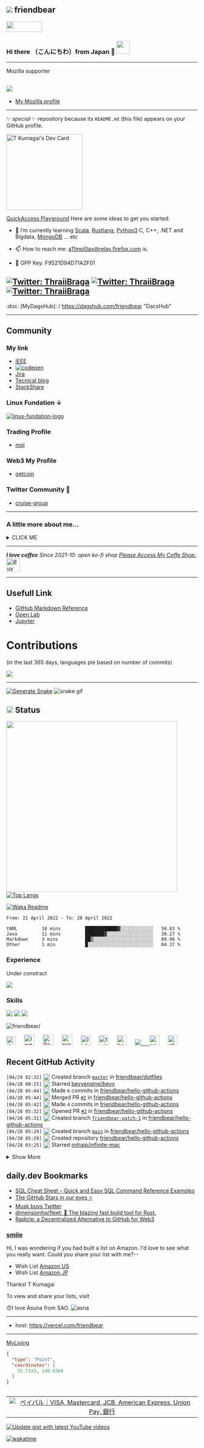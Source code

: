 ## <img src="https://img.icons8.com/color/48/000000/github--v3.png"/> friendbear 

<a href="https://github.com/sponsors/friendbear" title="Sponsor T Kumagai"><img src="asset/images/sponsor.svg?sanitize=true" width="94" height="28" aria-hidden="true"></a>


### Hi there （こんにちわ）from Japan :japan: <img src="https://raw.githubusercontent.com/friendbear/friendbear/main/wave.gif" width="35px">

---
<!--

![moz://a](asset/images/mozfest-logo.svg)

-->

Mozilla supporter 
## <img src="asset/images/Mozilla-supporter.svg"/>

<!--
![mozilla](asset/images/icons8-firefox-a-free-and-open-source-web-browser-developed-by-the-mozilla-foundation-50.png)
-->

- [My Mozilla profile](https://support.mozilla.org/en-US/user/friendbear)
  

---
 ✨ _special_ ✨ repository because its `README.md` (this file) appears on your GitHub profile.

<a href="https://app.daily.dev/friendbear"><img src="devcard.svg" width="200px" height="200px" alt="T Kumagai's Dev Card"/></a>

[QuickAccess Playground](https://wandbox.org/)
Here are some ideas to get you started:
<!--
- 🔭 I’m currently working on ...
-->
- 🌱 I’m currently learning [Scala](https://users.scala-lang.org/u/friendbear), [Rustlang](https://users.rust-lang.org/u/friendbear), [Python3](https://pypi.org/user/friendbear) C, C++, .NET and Bigdata, [MongoDB](https://www.mongodb.com/community/forums/u/friendbear) ... etc

- 📫 How to reach me: <a href="mailto:a11mpl0ax@relay.firefox.com">a11mpl0ax@relay.firefox.com</a> is.</p>

- 🔑 GPP Key: F9521D94D71A2F01

[![Twitter: ThraiiBraga](https://img.shields.io/twitter/follow/friendbear22?stype=social)](https://twitter.com/friendbear22)
[![Twitter: ThraiiBraga](https://img.shields.io/twitter/follow/bearsworld22?stype=social)](https://twitter.com/bearsworld22)
[![Twitter: ThraiiBraga](https://img.shields.io/twitter/follow/cruise_group_jp?stype=social)](https://twitter.com/cruise_group_jp)
---

:doc: [MyDagsHub]: / https://dagshub.com/friendbear "DacsHub"

---

<!--
<a href="https://app.daily.dev/friendbear"><img src="https://api.daily.dev/devcards/f55171042f5f40e5aeb3b88e315499f7.png?r=9vx" width="400" alt="T Kumagai's Dev Card"/></a>

-->


## Community

### My link
* [IEEE](https://spectrum.ieee.org/u/tomohiro_kumagai)
* [![codepen](/asset/images/odepen-logo.png)](https://codepen.io)
* [Jira](https://friendbear.atlassian.net)
* [Tecnical blog](https://friendbear.hashnode.dev/)
* [StackShare](https://stackshare.io/friendbear)

### Linux Fundation ↓
[![linux-fundation-logo](/asset/images/linux-fundation-logo.png)](https://openprofile.dev/profile/friendbear)


### Trading Profile
- [mql](https://www.mql5.com/ja/users/friendbear)

### Web3 My Profile

- [getcoin](https://gitcoin.co/friendbear)

### Twitter Community 🐥

- [cruise-group](https://twitter.com/i/communities/1498584754915999744)


<!--
- 👯 I’m looking to collaborate on ...
- 🤔 I’m looking for help with ...
- 💬 Ask me about ...

- 😄 Pronouns: ...
- ⚡ Fun fact: ...

-->


---

### A little more about me...

<details><summary>CLICK ME</summary>
<p>

#### We can hide anything, even code!

```scala
    #!/usr/bin/env amm
    import scala.io.Source

    trait Programmer{def programinng()}
    trait Engineer{def writting()}
    trait Manager{def communication()}
    trait FullstackEnginner { this: Programmer with Engineer with Manager =>
        def superman()
    }
    class AboutMe(name: String, weightScale: Range, likeLocations: List[String], likeLanguages: List[String])
    object AboutMe {
      def printAbout() {
        println("MyName is ${name}")
      }
      def apply(weightScale: Range, likeLocations: List[String], likeLanguages: List[String]): AboutMe =
        AboutMe(weightScale, likeLocations, likeLanguage)
    }

    type ProgramData = (Int, String, String)
    def loadProgramData(): List[ProgramData] = {
      Source.fromFile("program.csv").getLines.drop(1).map(s => {val split = s.split(',');(split(0).toInt, split(1), split(2))}).toList
    }

    @main
    def printMe() {
      val programData = loadProgramData
      val likeLogic = (like: String) => like match {
        case "hybrid" | "oop" | "functional" | "el" => true
        case _ => false
      }
      val likeLocations = List("Kyoto, Japan", "Shimane, 出雲大社", "Etc.")
      val langs = for (programs <- programData.filter(p => likeLogic(p._3)) yield programs._2
      AboutMe.apply(55 to 79, likeLocations, langs).name = "T Kumagai" printAbout
    }
```
</p>
</details>

---

<em><b>I love coffee</b> Since 2021-10: open ko-fi shop <a href="https://ko-fi.com/friendbear">Please Access My Coffe Shop.</a>
<a href='https://ko-fi.com/B0B15N77Q' target='_blank'><img height='36' style='border:0px;height:36px;' src='https://cdn.ko-fi.com/cdn/kofi2.png?v=3' border='0' alt='Buy Me a Coffee at ko-fi.com' /></a>
</em>

---

## Usefull Link

- [GitHub Markdown Reference](https://github.github.com/gfm/)
- [Open Lab](https://openlab.ncl.ac.uk/)
- [Jupyter](https://jupyter.org/)


# Contributions
(in the last 365 days, languages pie based on number of commits)

![](./profile-3d-contrib/profile-night-green.svg)

---

[![Generate Snake](https://github.com/friendbear/friendbear/actions/workflows/cronjob-make-snake-picture.yml/badge.svg)](https://github.com/friendbear/friendbear/actions/workflows/cronjob-make-snake-picture.yml)
![snake gif](https://github.com/friendbear/friendbear/blob/output/github-contribution-grid-snake.gif)
## <img src="https://image.flaticon.com/icons/svg/3306/3306281.svg" width=18/> Status
<img src="https://github-readme-stats.vercel.app/api?username=friendbear&count_private=true&theme=dracula" width="450"/>[![Top Langs](https://github-readme-stats.vercel.app/api/top-langs/?username=friendbear&layout=compact&hide=javascript,html,jupyter&theme=dracula)](https://github.com/anuraghazra/github-readme-stats)


[![Waka Readme](https://github.com/friendbear/friendbear/actions/workflows/cronjob-wakatime-generater.yml/badge.svg)](https://github.com/friendbear/friendbear/actions/workflows/cronjob-wakatime-generater.yml)


<!--START_SECTION:waka-->

```text
From: 21 April 2022 - To: 28 April 2022

YAML         18 mins         ████████████▓░░░░░░░░░░░░   50.83 %
Java         11 mins         ███████▓░░░░░░░░░░░░░░░░░   30.27 %
Markdown     3 mins          ██▒░░░░░░░░░░░░░░░░░░░░░░   09.96 %
Other        1 min           █░░░░░░░░░░░░░░░░░░░░░░░░   04.37 %
```

<!--END_SECTION:waka-->

<!--
![GitHub stats](https://github-readme-stats.vercel.app/api?username=friendbear&show_icons=true)  


![GitHub Activity Graph](https://activity-graph.herokuapp.com/graph?username=friendbear)  

![GitHub streak stats](https://github-readme-streak-stats.herokuapp.com/?user=friendbear)  

[![instagram badge](https://img.shields.io/badge/instagram-inductor.kela-C42D81?style=flat-square&logo=instagram)](https://www.instagram.com/inductor.kela) [![blog badge](https://img.shields.io/badge/blog-blog.inductor.me-1f425f?style=flat-square)](https://blog.inductor.me) 
[![blog badge](https://img.shields.io/badge/speakerdeck-inductor-1f425f?style=flat-square)](https://speakerdeck.com/inductor)

-->

### Experience

Under constract

<img src="https://github-readme-linkedin-iwxercbpe-friendbear22.vercel.app/experience?username=friendbear" />

### Skills

![](https://img.shields.io/badge/-Docker-EEE.svg?logo=docker&style=flat) ![](https://img.shields.io/badge/-Amazon%20AWS-232F3E.svg?logo=amazon-aws&style=flat) ![](https://img.shields.io/badge/-Linux-6C6694.svg?logo=linux&style=flat) 

<p align="left"> <img src=https://komarev.com/ghpvc/?username=friendbear alt=friendbear/> </p>

<p algin="center">
<a href="https://dev.to/friendbear"> 
<img src="https://d2fltix0v2e0sb.cloudfront.net/dev-badge.svg" alt="dev to profile" width="24px"/></a>
&emsp;
<a href= "https://instagram.com/friendbear22">
<img src="https://img.icons8.com/ios-glyphs/256/000000/instagram-new.svg" alt="instagram profile" width="28px"/></a>
&emsp;
<a href="https://www.paypal.com/paypalme/friendbear">
<img src="https://img.icons8.com/ios-glyphs/256/000000/paypal.png" alt="Pay pal me profile" width="28px"/></a> 
&emsp;
<a href="https://friendbear.github.io">
<img src="https://img.icons8.com/material/256/000000/globe--v1.png" alt="personal website" width="28px"/></a>
&emsp;
<a href="https://linkedin.com/in/friendbear">
<img src="https://img.icons8.com/ios-filled/256/000000/linkedin.svg" alt="linked in profile" width="26px"/></a>
&emsp;
<a href="https://twitter.com/friendbear22">
<img src="https://img.icons8.com/ios-filled/256/000000/twitter.svg" alt="twitter profile" width="26px"/></a>
&emsp;
<a href="https://twitter.com/bearsworld22">
<img src="https://img.icons8.com/ios-filled/256/000000/twitter.svg" alt="bearsworld" width="26px"/></a>
&emsp;
<a href="https://stackoverflow.com/users/10924993/t-kumagai">
<img src="https://img.icons8.com/ios/32/000000/stackoverflow.png"/>
&emsp;
<a href="https://community.codenewbie.org/friendbear">
<img src="https://raw.githubusercontent.com/friendbear/friendbear/main/asset/images/icon8-accuracy-50.png" alt="community" width="26px"/></a>
&emsp;
<a href="https://friendbear.atlassian.net">
<img src="https://raw.githubusercontent.com/friendbear/friendbear/main/asset/images/icon8-atlassian-50.png" alt="atlassian" width="26px"/></a>
&emsp;


[email]: mailto:s8zmnonun@relay.firefox.com
[twitter]: https://twitter.com/friendbear22
[devdojo]: https://devdojo.com/friendbear
[dev.to]: https://dev.to/friendbear
[linkedin]: https://www.linkedin.com/in/friendbear
[stakoverflow]: https://stackoverflow.com/users/10924993/t-kumagai


## Recent GitHub Activity

<!--START_SECTION:activity-->
`[04/29 02:32]` <img alt="📂" src="https://github.com/cheesits456/github-activity-readme/raw/master/icons/create-branch.png" align="top" height="18"> Created branch [`master`](https://github.com/friendbear/dotfiles/tree/master) in [friendbear/dotfiles](https://github.com/friendbear/dotfiles)  
`[04/28 08:15]` <img alt="⭐" src="https://github.com/cheesits456/github-activity-readme/raw/master/icons/star.png" align="top" height="18"> Starred [bevyengine/bevy](https://github.com/bevyengine/bevy)  
`[04/28 05:44]` <img alt="📝" src="https://github.com/cheesits456/github-activity-readme/raw/master/icons/commit.png" align="top" height="18"> Made `6` commits in [friendbear/hello-github-actions](https://github.com/friendbear/hello-github-actions)  
`[04/28 05:44]` <img alt="🎉" src="https://github.com/cheesits456/github-activity-readme/raw/master/icons/merge.png" align="top" height="18"> Merged PR [`#2`](https://github.com//friendbear/hello-github-actions/pull/2 'Create Dockerfile') in [friendbear/hello-github-actions](https://github.com/friendbear/hello-github-actions)  
`[04/28 05:42]` <img alt="📝" src="https://github.com/cheesits456/github-activity-readme/raw/master/icons/commit.png" align="top" height="18"> Made `4` commits in [friendbear/hello-github-actions](https://github.com/friendbear/hello-github-actions)  
`[04/28 05:32]` <img alt="✅" src="https://github.com/cheesits456/github-activity-readme/raw/master/icons/pr-open.png" align="top" height="18"> Opened PR [`#2`](https://github.com//friendbear/hello-github-actions/pull/2 'Create Dockerfile') in [friendbear/hello-github-actions](https://github.com/friendbear/hello-github-actions)  
`[04/28 05:31]` <img alt="📂" src="https://github.com/cheesits456/github-activity-readme/raw/master/icons/create-branch.png" align="top" height="18"> Created branch [`friendbear-patch-1`](https://github.com/friendbear/hello-github-actions/tree/friendbear-patch-1) in [friendbear/hello-github-actions](https://github.com/friendbear/hello-github-actions)  
`[04/28 05:29]` <img alt="📂" src="https://github.com/cheesits456/github-activity-readme/raw/master/icons/create-branch.png" align="top" height="18"> Created branch [`main`](https://github.com/friendbear/hello-github-actions/tree/main) in [friendbear/hello-github-actions](https://github.com/friendbear/hello-github-actions)  
`[04/28 05:29]` <img alt="➕" src="https://github.com/cheesits456/github-activity-readme/raw/master/icons/create-repo.png" align="top" height="18"> Created repository [friendbear/hello-github-actions](https://github.com/friendbear/hello-github-actions)  
`[04/28 03:25]` <img alt="⭐" src="https://github.com/cheesits456/github-activity-readme/raw/master/icons/star.png" align="top" height="18"> Starred [mihaip/infinite-mac](https://github.com/mihaip/infinite-mac)  

<details><summary>Show More</summary>

`[04/28 02:57]` <img alt="❗️" src="https://github.com/cheesits456/github-activity-readme/raw/master/icons/issue.png" align="top" height="18"> Opened issue `#233` in <span title="Private Repo">`🔒friendbear/pocket`</span>  
`[04/27 15:52]` <img alt="⭐" src="https://github.com/cheesits456/github-activity-readme/raw/master/icons/star.png" align="top" height="18"> Starred [mongodb/mongodb-atlas-cli](https://github.com/mongodb/mongodb-atlas-cli)  
`[04/27 02:13]` <img alt="⭐" src="https://github.com/cheesits456/github-activity-readme/raw/master/icons/star.png" align="top" height="18"> Starred [AykutSarac/jsonvisio.com](https://github.com/AykutSarac/jsonvisio.com)  
`[04/26 23:31]` <img alt="⭐" src="https://github.com/cheesits456/github-activity-readme/raw/master/icons/star.png" align="top" height="18"> Starred [jsonhero-io/jsonhero-web](https://github.com/jsonhero-io/jsonhero-web)  
`[04/26 12:23]` <img alt="⭐" src="https://github.com/cheesits456/github-activity-readme/raw/master/icons/star.png" align="top" height="18"> Starred [uncl3armen/Autonomous_Land_Vehicle](https://github.com/uncl3armen/Autonomous_Land_Vehicle)  
`[04/26 10:53]` <img alt="🍴" src="https://github.com/cheesits456/github-activity-readme/raw/master/icons/fork.png" align="top" height="18"> Forked [schacko-samples/kafka-summit-london-2022](https://github.com/schacko-samples/kafka-summit-london-2022) to [friendbear/kafka-springboot-java-local](https://github.com/friendbear/kafka-springboot-java-local)  
`[04/26 10:48]` <img alt="⭐" src="https://github.com/cheesits456/github-activity-readme/raw/master/icons/star.png" align="top" height="18"> Starred [schacko-samples/kafka-summit-london-2022](https://github.com/schacko-samples/kafka-summit-london-2022)  
`[04/26 09:18]` <img alt="⭐" src="https://github.com/cheesits456/github-activity-readme/raw/master/icons/star.png" align="top" height="18"> Starred [treeverse/lakeFS](https://github.com/treeverse/lakeFS)  
`[04/26 06:06]` <img alt="❗️" src="https://github.com/cheesits456/github-activity-readme/raw/master/icons/issue.png" align="top" height="18"> Opened issue `#232` in <span title="Private Repo">`🔒friendbear/pocket`</span>  
`[04/26 04:23]` <img alt="❗️" src="https://github.com/cheesits456/github-activity-readme/raw/master/icons/issue.png" align="top" height="18"> Opened issue [`#8`](https://github.com//friendbear/friendbear/issues/8 'Update CRITATION(.crf)') in [friendbear/friendbear](https://github.com/friendbear/friendbear)  
`[04/26 03:31]` <img alt="⭐" src="https://github.com/cheesits456/github-activity-readme/raw/master/icons/star.png" align="top" height="18"> Starred [MunGell/awesome-for-beginners](https://github.com/MunGell/awesome-for-beginners)  
`[04/26 02:43]` <img alt="❗️" src="https://github.com/cheesits456/github-activity-readme/raw/master/icons/issue.png" align="top" height="18"> Opened issue [`#4`](https://github.com//friendbear/100days-of-code-confluent-cloud-kafka/issues/4 'ksqlDB tutorial') in [friendbear/100days-of-code-confluent-cloud-kafka](https://github.com/friendbear/100days-of-code-confluent-cloud-kafka)  
`[04/26 02:24]` <img alt="⭐" src="https://github.com/cheesits456/github-activity-readme/raw/master/icons/star.png" align="top" height="18"> Starred [dimensionhq/fleet](https://github.com/dimensionhq/fleet)  
`[04/25 18:02]` <img alt="📝" src="https://github.com/cheesits456/github-activity-readme/raw/master/icons/commit.png" align="top" height="18"> Made `1` commit in [friendbear/friendbear](https://github.com/friendbear/friendbear)  
`[04/25 15:28]` <img alt="📂" src="https://github.com/cheesits456/github-activity-readme/raw/master/icons/create-branch.png" align="top" height="18"> Created branch [`day2`](https://github.com/friendbear/100days-of-code-confluent-cloud-kafka/tree/day2) in [friendbear/100days-of-code-confluent-cloud-kafka](https://github.com/friendbear/100days-of-code-confluent-cloud-kafka)  
`[04/25 03:56]` <img alt="❗️" src="https://github.com/cheesits456/github-activity-readme/raw/master/icons/issue.png" align="top" height="18"> Opened issue `#231` in <span title="Private Repo">`🔒friendbear/pocket`</span>  
`[04/25 00:53]` <img alt="⭐" src="https://github.com/cheesits456/github-activity-readme/raw/master/icons/star.png" align="top" height="18"> Starred [nhost/nhost](https://github.com/nhost/nhost)  
`[04/24 09:56]` <img alt="❗️" src="https://github.com/cheesits456/github-activity-readme/raw/master/icons/issue.png" align="top" height="18"> Opened issue `#230` in <span title="Private Repo">`🔒friendbear/pocket`</span>  
`[04/24 08:00]` <img alt="⭐" src="https://github.com/cheesits456/github-activity-readme/raw/master/icons/star.png" align="top" height="18"> Starred [paypal-examples/docs-examples](https://github.com/paypal-examples/docs-examples)  
`[04/24 01:54]` <img alt="⭐" src="https://github.com/cheesits456/github-activity-readme/raw/master/icons/star.png" align="top" height="18"> Starred [damiafuentes/DJITelloPy](https://github.com/damiafuentes/DJITelloPy)  
`[04/24 00:59]` <img alt="⭐" src="https://github.com/cheesits456/github-activity-readme/raw/master/icons/star.png" align="top" height="18"> Starred [ValveSoftware/Proton](https://github.com/ValveSoftware/Proton)  
`[04/24 00:56]` <img alt="❗️" src="https://github.com/cheesits456/github-activity-readme/raw/master/icons/issue.png" align="top" height="18"> Opened issue `#229` in <span title="Private Repo">`🔒friendbear/pocket`</span>  
`[04/23 07:23]` <img alt="⭐" src="https://github.com/cheesits456/github-activity-readme/raw/master/icons/star.png" align="top" height="18"> Starred [maziac/DeZog](https://github.com/maziac/DeZog)  
`[04/23 03:43]` <img alt="⭐" src="https://github.com/cheesits456/github-activity-readme/raw/master/icons/star.png" align="top" height="18"> Starred [nerfies/nerfies.github.io](https://github.com/nerfies/nerfies.github.io)  
`[04/22 12:37]` <img alt="📝" src="https://github.com/cheesits456/github-activity-readme/raw/master/icons/commit.png" align="top" height="18"> Made `1` commit in [cruise-group/.github](https://github.com/cruise-group/.github)  
`[04/22 12:11]` <img alt="📂" src="https://github.com/cheesits456/github-activity-readme/raw/master/icons/create-branch.png" align="top" height="18"> Created branch [`main`](https://github.com/cruise-group/codespaces-dev-01/tree/main) in [cruise-group/codespaces-dev-01](https://github.com/cruise-group/codespaces-dev-01)  
`[04/22 12:11]` <img alt="➕" src="https://github.com/cheesits456/github-activity-readme/raw/master/icons/create-repo.png" align="top" height="18"> Created repository [cruise-group/codespaces-dev-01](https://github.com/cruise-group/codespaces-dev-01)  
`[04/22 12:08]` <img alt="📂" src="https://github.com/cheesits456/github-activity-readme/raw/master/icons/create-branch.png" align="top" height="18"> Created branch `main` in <span title="Private Repo">`🔒cruise-group/sturdy-goggles`</span>  
`[04/22 12:08]` <img alt="➕" src="https://github.com/cheesits456/github-activity-readme/raw/master/icons/create-repo.png" align="top" height="18"> Created repository <span title="Private Repo">`🔒cruise-group/sturdy-goggles`</span>  
`[04/22 11:57]` <img alt="❗️" src="https://github.com/cheesits456/github-activity-readme/raw/master/icons/issue.png" align="top" height="18"> Opened issue [`#1`](https://github.com//cruise-group/codespaces-01/issues/1 'About dev containers') in [cruise-group/codespaces-01](https://github.com/cruise-group/codespaces-01)  
`[04/22 11:31]` <img alt="📂" src="https://github.com/cheesits456/github-activity-readme/raw/master/icons/create-branch.png" align="top" height="18"> Created branch [`main`](https://github.com/cruise-group/codespaces-01/tree/main) in [cruise-group/codespaces-01](https://github.com/cruise-group/codespaces-01)  
`[04/22 11:31]` <img alt="➕" src="https://github.com/cheesits456/github-activity-readme/raw/master/icons/create-repo.png" align="top" height="18"> Created repository [cruise-group/codespaces-01](https://github.com/cruise-group/codespaces-01)  
`[04/21 13:02]` <img alt="❗️" src="https://github.com/cheesits456/github-activity-readme/raw/master/icons/issue.png" align="top" height="18"> Opened issue [`#1`](https://github.com//friendbear/katacoda-scenarios/issues/1 '[Error]katacoda scenarios:create') in [friendbear/katacoda-scenarios](https://github.com/friendbear/katacoda-scenarios)  
`[04/21 12:49]` <img alt="📂" src="https://github.com/cheesits456/github-activity-readme/raw/master/icons/create-branch.png" align="top" height="18"> Created branch [`main`](https://github.com/friendbear/katacoda-scenarios/tree/main) in [friendbear/katacoda-scenarios](https://github.com/friendbear/katacoda-scenarios)  
`[04/21 12:48]` <img alt="➕" src="https://github.com/cheesits456/github-activity-readme/raw/master/icons/create-repo.png" align="top" height="18"> Created repository [friendbear/katacoda-scenarios](https://github.com/friendbear/katacoda-scenarios)  
`[04/21 12:22]` <img alt="📝" src="https://github.com/cheesits456/github-activity-readme/raw/master/icons/commit.png" align="top" height="18"> Made `1` commit in [friendbear/solace-cloud-admin-traning](https://github.com/friendbear/solace-cloud-admin-traning)  
`[04/21 12:19]` <img alt="📂" src="https://github.com/cheesits456/github-activity-readme/raw/master/icons/create-branch.png" align="top" height="18"> Created branch [`main`](https://github.com/friendbear/solace-cloud-admin-traning/tree/main) in [friendbear/solace-cloud-admin-traning](https://github.com/friendbear/solace-cloud-admin-traning)  
`[04/21 12:19]` <img alt="➕" src="https://github.com/cheesits456/github-activity-readme/raw/master/icons/create-repo.png" align="top" height="18"> Created repository [friendbear/solace-cloud-admin-traning](https://github.com/friendbear/solace-cloud-admin-traning)  
`[04/21 12:13]` <img alt="⭐" src="https://github.com/cheesits456/github-activity-readme/raw/master/icons/star.png" align="top" height="18"> Starred [asyncapi/spec](https://github.com/asyncapi/spec)  
`[04/21 10:29]` <img alt="⭐" src="https://github.com/cheesits456/github-activity-readme/raw/master/icons/star.png" align="top" height="18"> Starred [rwv/lookscanned.io](https://github.com/rwv/lookscanned.io)  
`[04/21 09:45]` <img alt="⭐" src="https://github.com/cheesits456/github-activity-readme/raw/master/icons/star.png" align="top" height="18"> Starred [creativetimofficial/github-profile-template](https://github.com/creativetimofficial/github-profile-template)  
`[04/21 09:38]` <img alt="⭐" src="https://github.com/cheesits456/github-activity-readme/raw/master/icons/star.png" align="top" height="18"> Starred [creativetimofficial/vision-ui-dashboard-chakra](https://github.com/creativetimofficial/vision-ui-dashboard-chakra)  
`[04/21 03:56]` <img alt="❗️" src="https://github.com/cheesits456/github-activity-readme/raw/master/icons/issue.png" align="top" height="18"> Opened issue `#228` in <span title="Private Repo">`🔒friendbear/pocket`</span>  
`[04/21 00:23]` <img alt="⭐" src="https://github.com/cheesits456/github-activity-readme/raw/master/icons/star.png" align="top" height="18"> Starred [ghostery/ghostery-extension](https://github.com/ghostery/ghostery-extension)  
`[04/20 20:56]` <img alt="❗️" src="https://github.com/cheesits456/github-activity-readme/raw/master/icons/issue.png" align="top" height="18"> Opened issue `#227` in <span title="Private Repo">`🔒friendbear/pocket`</span>  
`[04/20 20:56]` <img alt="❗️" src="https://github.com/cheesits456/github-activity-readme/raw/master/icons/issue.png" align="top" height="18"> Opened issue `#226` in <span title="Private Repo">`🔒friendbear/pocket`</span>  
`[04/20 20:46]` <img alt="⭐" src="https://github.com/cheesits456/github-activity-readme/raw/master/icons/star.png" align="top" height="18"> Starred [twitter-research/twiser](https://github.com/twitter-research/twiser)  
`[04/20 12:21]` <img alt="⭐" src="https://github.com/cheesits456/github-activity-readme/raw/master/icons/star.png" align="top" height="18"> Starred [discordjs/discord.js](https://github.com/discordjs/discord.js)  
`[04/20 12:12]` <img alt="📝" src="https://github.com/cheesits456/github-activity-readme/raw/master/icons/commit.png" align="top" height="18"> Made `6` commits in [friendbear/friendbear](https://github.com/friendbear/friendbear)  
`[04/20 09:56]` <img alt="❗️" src="https://github.com/cheesits456/github-activity-readme/raw/master/icons/issue.png" align="top" height="18"> Opened issue `#225` in <span title="Private Repo">`🔒friendbear/pocket`</span>  
`[04/19 20:12]` <img alt="⭐" src="https://github.com/cheesits456/github-activity-readme/raw/master/icons/star.png" align="top" height="18"> Starred [sqshq/sampler](https://github.com/sqshq/sampler)  
`[04/19 03:58]` <img alt="📝" src="https://github.com/cheesits456/github-activity-readme/raw/master/icons/commit.png" align="top" height="18"> Made `1` commit in [friendbear/friendbear](https://github.com/friendbear/friendbear)  
`[04/19 03:52]` <img alt="⭐" src="https://github.com/cheesits456/github-activity-readme/raw/master/icons/star.png" align="top" height="18"> Starred [ajavageek/beautifygithub](https://github.com/ajavageek/beautifygithub)  
`[04/19 01:59]` <img alt="📝" src="https://github.com/cheesits456/github-activity-readme/raw/master/icons/commit.png" align="top" height="18"> Made `1` commit in [friendbear/friendbear](https://github.com/friendbear/friendbear)  
`[04/19 01:29]` <img alt="⭐" src="https://github.com/cheesits456/github-activity-readme/raw/master/icons/star.png" align="top" height="18"> Starred [daltonmenezes/discord-guardian-action](https://github.com/daltonmenezes/discord-guardian-action)  
`[04/19 01:21]` <img alt="⭐" src="https://github.com/cheesits456/github-activity-readme/raw/master/icons/star.png" align="top" height="18"> Starred [daltonmenezes/aura-theme](https://github.com/daltonmenezes/aura-theme)  
`[04/18 07:34]` <img alt="📝" src="https://github.com/cheesits456/github-activity-readme/raw/master/icons/commit.png" align="top" height="18"> Made `2` commits in [friendbear/friendbear](https://github.com/friendbear/friendbear)  
`[04/18 05:32]` <img alt="⭐" src="https://github.com/cheesits456/github-activity-readme/raw/master/icons/star.png" align="top" height="18"> Starred [Homebrew/homebrew-cask](https://github.com/Homebrew/homebrew-cask)  
`[04/18 02:57]` <img alt="❗️" src="https://github.com/cheesits456/github-activity-readme/raw/master/icons/issue.png" align="top" height="18"> Opened issue `#224` in <span title="Private Repo">`🔒friendbear/pocket`</span>  
`[04/18 02:51]` <img alt="⭐" src="https://github.com/cheesits456/github-activity-readme/raw/master/icons/star.png" align="top" height="18"> Starred [Ostorlab/ostorlab](https://github.com/Ostorlab/ostorlab)  
`[04/18 02:17]` <img alt="⭐" src="https://github.com/cheesits456/github-activity-readme/raw/master/icons/star.png" align="top" height="18"> Starred [rome/tools](https://github.com/rome/tools)  
`[04/17 11:29]` <img alt="📝" src="https://github.com/cheesits456/github-activity-readme/raw/master/icons/commit.png" align="top" height="18"> Made `1` commit in [friendbear/friendbear](https://github.com/friendbear/friendbear)  
`[04/17 11:17]` <img alt="⭐" src="https://github.com/cheesits456/github-activity-readme/raw/master/icons/star.png" align="top" height="18"> Starred [mattmagrin/game_recommendation_engine](https://github.com/mattmagrin/game_recommendation_engine)  
`[04/17 10:54]` <img alt="📝" src="https://github.com/cheesits456/github-activity-readme/raw/master/icons/commit.png" align="top" height="18"> Made `1` commit in [friendbear/friendbear](https://github.com/friendbear/friendbear)  
`[04/17 10:40]` <img alt="🍴" src="https://github.com/cheesits456/github-activity-readme/raw/master/icons/fork.png" align="top" height="18"> Forked [natemoo-re/natemoo-re](https://github.com/natemoo-re/natemoo-re) to [friendbear/natemoo-re](https://github.com/friendbear/natemoo-re)  
`[04/17 07:17]` <img alt="📝" src="https://github.com/cheesits456/github-activity-readme/raw/master/icons/commit.png" align="top" height="18"> Made `1` commit in [friendbear/friendbear](https://github.com/friendbear/friendbear)  
`[04/17 07:04]` <img alt="🍴" src="https://github.com/cheesits456/github-activity-readme/raw/master/icons/fork.png" align="top" height="18"> Forked [parrondo/mql5-json-api](https://github.com/parrondo/mql5-json-api) to [friendbear/mql5-json-api](https://github.com/friendbear/mql5-json-api)  
`[04/17 07:00]` <img alt="⭐" src="https://github.com/cheesits456/github-activity-readme/raw/master/icons/star.png" align="top" height="18"> Starred [Popsiclestick/gist-sync-action](https://github.com/Popsiclestick/gist-sync-action)  
`[04/17 06:58]` <img alt="⭐" src="https://github.com/cheesits456/github-activity-readme/raw/master/icons/star.png" align="top" height="18"> Starred [randalhsu/OPAL](https://github.com/randalhsu/OPAL)  
`[04/17 06:50]` <img alt="⭐" src="https://github.com/cheesits456/github-activity-readme/raw/master/icons/star.png" align="top" height="18"> Starred [EA31337/EA31337](https://github.com/EA31337/EA31337)  
`[04/17 06:17]` <img alt="❗️" src="https://github.com/cheesits456/github-activity-readme/raw/master/icons/issue.png" align="top" height="18"> Opened issue [`#1`](https://github.com//mattmagrin/game_recommendation_engine/issues/1 '[Enhanced] can we add manufacturer, country, and wiki links to the column?') in [mattmagrin/game_recommendation_engine](https://github.com/mattmagrin/game_recommendation_engine)  
`[04/17 03:53]` <img alt="⭐" src="https://github.com/cheesits456/github-activity-readme/raw/master/icons/star.png" align="top" height="18"> Starred [apache/avro](https://github.com/apache/avro)  
`[04/17 03:50]` <img alt="⭐" src="https://github.com/cheesits456/github-activity-readme/raw/master/icons/star.png" align="top" height="18"> Starred [apache/iceberg](https://github.com/apache/iceberg)  
`[04/17 03:20]` <img alt="⭐" src="https://github.com/cheesits456/github-activity-readme/raw/master/icons/star.png" align="top" height="18"> Starred [google/mediapipe](https://github.com/google/mediapipe)  
`[04/17 03:06]` <img alt="⭐" src="https://github.com/cheesits456/github-activity-readme/raw/master/icons/star.png" align="top" height="18"> Starred [everythingishacked/CheekyKeys](https://github.com/everythingishacked/CheekyKeys)  
`[04/17 01:08]` <img alt="⭐" src="https://github.com/cheesits456/github-activity-readme/raw/master/icons/star.png" align="top" height="18"> Starred [ruilisi/fortune-sheet](https://github.com/ruilisi/fortune-sheet)  
`[04/15 13:28]` <img alt="⭐" src="https://github.com/cheesits456/github-activity-readme/raw/master/icons/star.png" align="top" height="18"> Starred [hoppscotch/hoppscotch](https://github.com/hoppscotch/hoppscotch)  
`[04/15 07:15]` <img alt="⭐" src="https://github.com/cheesits456/github-activity-readme/raw/master/icons/star.png" align="top" height="18"> Starred [scala-network/scala-v8.1](https://github.com/scala-network/scala-v8.1)  
`[04/14 14:59]` <img alt="⭐" src="https://github.com/cheesits456/github-activity-readme/raw/master/icons/star.png" align="top" height="18"> Starred [apache/pulsar](https://github.com/apache/pulsar)  
`[04/14 14:56]` <img alt="❗️" src="https://github.com/cheesits456/github-activity-readme/raw/master/icons/issue.png" align="top" height="18"> Opened issue `#223` in <span title="Private Repo">`🔒friendbear/pocket`</span>  
`[04/14 14:41]` <img alt="⭐" src="https://github.com/cheesits456/github-activity-readme/raw/master/icons/star.png" align="top" height="18"> Starred [vectordotdev/vector](https://github.com/vectordotdev/vector)  
`[04/14 08:01]` <img alt="⭐" src="https://github.com/cheesits456/github-activity-readme/raw/master/icons/star.png" align="top" height="18"> Starred [apache/beam](https://github.com/apache/beam)  
`[04/14 03:12]` <img alt="⭐" src="https://github.com/cheesits456/github-activity-readme/raw/master/icons/star.png" align="top" height="18"> Starred [facebook/lexical](https://github.com/facebook/lexical)  
`[04/14 02:56]` <img alt="❗️" src="https://github.com/cheesits456/github-activity-readme/raw/master/icons/issue.png" align="top" height="18"> Opened issue `#222` in <span title="Private Repo">`🔒friendbear/pocket`</span>  
`[04/13 15:15]` <img alt="⭐" src="https://github.com/cheesits456/github-activity-readme/raw/master/icons/star.png" align="top" height="18"> Starred [medusajs/medusa](https://github.com/medusajs/medusa)  
`[04/13 13:56]` <img alt="❗️" src="https://github.com/cheesits456/github-activity-readme/raw/master/icons/issue.png" align="top" height="18"> Opened issue `#221` in <span title="Private Repo">`🔒friendbear/pocket`</span>  
`[04/13 12:35]` <img alt="⭐" src="https://github.com/cheesits456/github-activity-readme/raw/master/icons/star.png" align="top" height="18"> Starred [godotengine/godot](https://github.com/godotengine/godot)  
`[04/13 12:33]` <img alt="⭐" src="https://github.com/cheesits456/github-activity-readme/raw/master/icons/star.png" align="top" height="18"> Starred [godotengine/godot-docs](https://github.com/godotengine/godot-docs)  
`[04/13 12:18]` <img alt="⭐" src="https://github.com/cheesits456/github-activity-readme/raw/master/icons/star.png" align="top" height="18"> Starred [a-little-org-called-mario/a-little-game-called-mario](https://github.com/a-little-org-called-mario/a-little-game-called-mario)  
`[04/12 03:12]` <img alt="⭐" src="https://github.com/cheesits456/github-activity-readme/raw/master/icons/star.png" align="top" height="18"> Starred [clear-code-projects/youtube-download](https://github.com/clear-code-projects/youtube-download)  
`[04/12 02:54]` <img alt="⭐" src="https://github.com/cheesits456/github-activity-readme/raw/master/icons/star.png" align="top" height="18"> Starred [redpanda-data/redpanda](https://github.com/redpanda-data/redpanda)  
`[04/11 17:19]` <img alt="⭐" src="https://github.com/cheesits456/github-activity-readme/raw/master/icons/star.png" align="top" height="18"> Starred [zellij-org/zellij](https://github.com/zellij-org/zellij)  
`[04/11 13:58]` <img alt="❗️" src="https://github.com/cheesits456/github-activity-readme/raw/master/icons/issue.png" align="top" height="18"> Opened issue `#220` in <span title="Private Repo">`🔒friendbear/pocket`</span>  
`[04/11 13:54]` <img alt="⭐" src="https://github.com/cheesits456/github-activity-readme/raw/master/icons/star.png" align="top" height="18"> Starred [adamchalmers/dingo](https://github.com/adamchalmers/dingo)  
`[04/11 12:59]` <img alt="⭐" src="https://github.com/cheesits456/github-activity-readme/raw/master/icons/star.png" align="top" height="18"> Starred [bitvecto-rs/bitvec](https://github.com/bitvecto-rs/bitvec)  
`[04/11 08:47]` <img alt="⭐" src="https://github.com/cheesits456/github-activity-readme/raw/master/icons/star.png" align="top" height="18"> Starred [clap-rs/clap](https://github.com/clap-rs/clap)  
`[04/11 08:46]` <img alt="❗️" src="https://github.com/cheesits456/github-activity-readme/raw/master/icons/issue.png" align="top" height="18"> Opened issue [`#3`](https://github.com//friendbear/100days-of-code-confluent-cloud-kafka/issues/3 'Rust crate clap 2.x -> 3.x') in [friendbear/100days-of-code-confluent-cloud-kafka](https://github.com/friendbear/100days-of-code-confluent-cloud-kafka)  
`[04/11 08:34]` <img alt="📝" src="https://github.com/cheesits456/github-activity-readme/raw/master/icons/commit.png" align="top" height="18"> Made `1` commit in [friendbear/100days-of-code-confluent-cloud-kafka](https://github.com/friendbear/100days-of-code-confluent-cloud-kafka)  
`[04/10 08:56]` <img alt="❗️" src="https://github.com/cheesits456/github-activity-readme/raw/master/icons/issue.png" align="top" height="18"> Opened issue `#219` in <span title="Private Repo">`🔒friendbear/pocket`</span>  
`[04/10 06:47]` <img alt="⭐" src="https://github.com/cheesits456/github-activity-readme/raw/master/icons/star.png" align="top" height="18"> Starred [mozilla/DeepSpeech](https://github.com/mozilla/DeepSpeech)  
`[04/10 04:18]` <img alt="⭐" src="https://github.com/cheesits456/github-activity-readme/raw/master/icons/star.png" align="top" height="18"> Starred [volcano-sh/volcano](https://github.com/volcano-sh/volcano)  
`[04/09 16:49]` <img alt="🍴" src="https://github.com/cheesits456/github-activity-readme/raw/master/icons/fork.png" align="top" height="18"> Forked [thirdweb-dev/examples](https://github.com/thirdweb-dev/examples) to [friendbear/examples](https://github.com/friendbear/examples)  
`[04/09 16:49]` <img alt="⭐" src="https://github.com/cheesits456/github-activity-readme/raw/master/icons/star.png" align="top" height="18"> Starred [thirdweb-dev/examples](https://github.com/thirdweb-dev/examples)  
`[04/09 13:47]` <img alt="❗️" src="https://github.com/cheesits456/github-activity-readme/raw/master/icons/issue.png" align="top" height="18"> Opened issue [`#2`](https://github.com//friendbear/100days-of-code-confluent-cloud-kafka/issues/2 'dependencies errors') in [friendbear/100days-of-code-confluent-cloud-kafka](https://github.com/friendbear/100days-of-code-confluent-cloud-kafka)  
`[04/09 13:45]` <img alt="❗️" src="https://github.com/cheesits456/github-activity-readme/raw/master/icons/issue.png" align="top" height="18"> Opened issue [`#1`](https://github.com//friendbear/100days-of-code-confluent-cloud-kafka/issues/1 'rdkafka0.28.0') in [friendbear/100days-of-code-confluent-cloud-kafka](https://github.com/friendbear/100days-of-code-confluent-cloud-kafka)  
`[04/09 13:41]` <img alt="📂" src="https://github.com/cheesits456/github-activity-readme/raw/master/icons/create-branch.png" align="top" height="18"> Created branch [`develop`](https://github.com/friendbear/100days-of-code-confluent-cloud-kafka/tree/develop) in [friendbear/100days-of-code-confluent-cloud-kafka](https://github.com/friendbear/100days-of-code-confluent-cloud-kafka)  
`[04/09 13:32]` <img alt="📂" src="https://github.com/cheesits456/github-activity-readme/raw/master/icons/create-branch.png" align="top" height="18"> Created branch [`main`](https://github.com/friendbear/100days-of-code-confluent-cloud-kafka/tree/main) in [friendbear/100days-of-code-confluent-cloud-kafka](https://github.com/friendbear/100days-of-code-confluent-cloud-kafka)  
`[04/09 13:12]` <img alt="➕" src="https://github.com/cheesits456/github-activity-readme/raw/master/icons/create-repo.png" align="top" height="18"> Created repository [friendbear/100days-of-code-confluent-cloud-kafka](https://github.com/friendbear/100days-of-code-confluent-cloud-kafka)  
`[04/09 08:59]` <img alt="⭐" src="https://github.com/cheesits456/github-activity-readme/raw/master/icons/star.png" align="top" height="18"> Starred [StatisticsNZ/simplevis](https://github.com/StatisticsNZ/simplevis)  
`[04/09 03:17]` <img alt="⭐" src="https://github.com/cheesits456/github-activity-readme/raw/master/icons/star.png" align="top" height="18"> Starred [darkquasar/AzureHunter](https://github.com/darkquasar/AzureHunter)  
`[04/08 16:18]` <img alt="⭐" src="https://github.com/cheesits456/github-activity-readme/raw/master/icons/star.png" align="top" height="18"> Starred [singularity-data/risingwave](https://github.com/singularity-data/risingwave)  
`[04/08 06:53]` <img alt="⭐" src="https://github.com/cheesits456/github-activity-readme/raw/master/icons/star.png" align="top" height="18"> Starred [keybase/client](https://github.com/keybase/client)  
`[04/08 06:49]` <img alt="⭐" src="https://github.com/cheesits456/github-activity-readme/raw/master/icons/star.png" align="top" height="18"> Starred [Spotifyd/spotifyd](https://github.com/Spotifyd/spotifyd)  
`[04/07 22:21]` <img alt="⭐" src="https://github.com/cheesits456/github-activity-readme/raw/master/icons/star.png" align="top" height="18"> Starred [warpdotdev/Warp](https://github.com/warpdotdev/Warp)  
`[04/07 15:11]` <img alt="⭐" src="https://github.com/cheesits456/github-activity-readme/raw/master/icons/star.png" align="top" height="18"> Starred [saulpw/visidata](https://github.com/saulpw/visidata)  
`[04/07 13:40]` <img alt="📝" src="https://github.com/cheesits456/github-activity-readme/raw/master/icons/commit.png" align="top" height="18"> Made `1` commit in [friendbear/friendbear](https://github.com/friendbear/friendbear)  
`[04/07 13:28]` <img alt="⭐" src="https://github.com/cheesits456/github-activity-readme/raw/master/icons/star.png" align="top" height="18"> Starred [OffcierCia/DeFi-Developer-Road-Map](https://github.com/OffcierCia/DeFi-Developer-Road-Map)  
`[04/07 13:28]` <img alt="⭐" src="https://github.com/cheesits456/github-activity-readme/raw/master/icons/star.png" align="top" height="18"> Starred [protofire/eth-cli](https://github.com/protofire/eth-cli)  
`[04/07 12:05]` <img alt="⭐" src="https://github.com/cheesits456/github-activity-readme/raw/master/icons/star.png" align="top" height="18"> Starred [kumahq/kuma](https://github.com/kumahq/kuma)  
`[04/07 11:36]` <img alt="⭐" src="https://github.com/cheesits456/github-activity-readme/raw/master/icons/star.png" align="top" height="18"> Starred [containerd/containerd](https://github.com/containerd/containerd)  
`[04/07 11:14]` <img alt="⭐" src="https://github.com/cheesits456/github-activity-readme/raw/master/icons/star.png" align="top" height="18"> Starred [cilium/cilium](https://github.com/cilium/cilium)  
`[04/07 10:37]` <img alt="⭐" src="https://github.com/cheesits456/github-activity-readme/raw/master/icons/star.png" align="top" height="18"> Starred [horsicq/XPEViewer](https://github.com/horsicq/XPEViewer)  
`[04/07 07:48]` <img alt="⭐" src="https://github.com/cheesits456/github-activity-readme/raw/master/icons/star.png" align="top" height="18"> Starred [infosecn1nja/Red-Teaming-Toolkit](https://github.com/infosecn1nja/Red-Teaming-Toolkit)  
`[04/07 06:28]` <img alt="⭐" src="https://github.com/cheesits456/github-activity-readme/raw/master/icons/star.png" align="top" height="18"> Starred [pranshu05/Elpha](https://github.com/pranshu05/Elpha)  
`[04/07 04:25]` <img alt="➕" src="https://github.com/cheesits456/github-activity-readme/raw/master/icons/create-repo.png" align="top" height="18"> Created repository [friendbear/Hashnode](https://github.com/friendbear/Hashnode)  
`[04/06 02:26]` <img alt="⭐" src="https://github.com/cheesits456/github-activity-readme/raw/master/icons/star.png" align="top" height="18"> Starred [xcodebuild/CodeTerminal](https://github.com/xcodebuild/CodeTerminal)  
`[04/05 06:02]` <img alt="⭐" src="https://github.com/cheesits456/github-activity-readme/raw/master/icons/star.png" align="top" height="18"> Starred [tomtom-international/postman-collections](https://github.com/tomtom-international/postman-collections)  
`[04/05 06:01]` <img alt="⭐" src="https://github.com/cheesits456/github-activity-readme/raw/master/icons/star.png" align="top" height="18"> Starred [tomtom-international/grafana-inviter](https://github.com/tomtom-international/grafana-inviter)  
`[04/05 06:00]` <img alt="⭐" src="https://github.com/cheesits456/github-activity-readme/raw/master/icons/star.png" align="top" height="18"> Starred [tomtom-international/configuration-service](https://github.com/tomtom-international/configuration-service)  
`[04/05 05:58]` <img alt="⭐" src="https://github.com/cheesits456/github-activity-readme/raw/master/icons/star.png" align="top" height="18"> Starred [tomtom-international/kotlin-tools](https://github.com/tomtom-international/kotlin-tools)  
`[04/04 05:35]` <img alt="⭐" src="https://github.com/cheesits456/github-activity-readme/raw/master/icons/star.png" align="top" height="18"> Starred [dlvhdr/gh-dash](https://github.com/dlvhdr/gh-dash)  
`[04/04 05:20]` <img alt="📝" src="https://github.com/cheesits456/github-activity-readme/raw/master/icons/commit.png" align="top" height="18"> Made `1` commit in [friendbear/friendbear](https://github.com/friendbear/friendbear)  
`[04/03 14:57]` <img alt="❗️" src="https://github.com/cheesits456/github-activity-readme/raw/master/icons/issue.png" align="top" height="18"> Opened issue `#218` in <span title="Private Repo">`🔒friendbear/pocket`</span>  
`[04/03 14:21]` <img alt="🍴" src="https://github.com/cheesits456/github-activity-readme/raw/master/icons/fork.png" align="top" height="18"> Forked [seanmonstar/warp](https://github.com/seanmonstar/warp) to [friendbear/warp](https://github.com/friendbear/warp)  
`[04/03 14:21]` <img alt="⭐" src="https://github.com/cheesits456/github-activity-readme/raw/master/icons/star.png" align="top" height="18"> Starred [seanmonstar/warp](https://github.com/seanmonstar/warp)  
`[04/03 14:18]` <img alt="⭐" src="https://github.com/cheesits456/github-activity-readme/raw/master/icons/star.png" align="top" height="18"> Starred [sunng87/handlebars-rust](https://github.com/sunng87/handlebars-rust)  
`[04/03 04:00]` <img alt="📝" src="https://github.com/cheesits456/github-activity-readme/raw/master/icons/commit.png" align="top" height="18"> Made `1` commit in [friendbear/friendbear](https://github.com/friendbear/friendbear)  
`[04/02 13:15]` <img alt="📝" src="https://github.com/cheesits456/github-activity-readme/raw/master/icons/commit.png" align="top" height="18"> Made `1` commit in [friendbear/scala-cli-lab](https://github.com/friendbear/scala-cli-lab)  
`[04/02 12:23]` <img alt="⭐" src="https://github.com/cheesits456/github-activity-readme/raw/master/icons/star.png" align="top" height="18"> Starred [com-lihaoyi/mill](https://github.com/com-lihaoyi/mill)  
`[04/02 12:08]` <img alt="⭐" src="https://github.com/cheesits456/github-activity-readme/raw/master/icons/star.png" align="top" height="18"> Starred [build-server-protocol/build-server-protocol](https://github.com/build-server-protocol/build-server-protocol)  
`[04/02 11:54]` <img alt="⭐" src="https://github.com/cheesits456/github-activity-readme/raw/master/icons/star.png" align="top" height="18"> Starred [bazelbuild/bazel](https://github.com/bazelbuild/bazel)  
`[04/02 11:42]` <img alt="⭐" src="https://github.com/cheesits456/github-activity-readme/raw/master/icons/star.png" align="top" height="18"> Starred [JetBrains/bazel-bsp](https://github.com/JetBrains/bazel-bsp)  
`[04/02 11:28]` <img alt="📂" src="https://github.com/cheesits456/github-activity-readme/raw/master/icons/create-branch.png" align="top" height="18"> Created branch [`main`](https://github.com/friendbear/scala-cli-lab/tree/main) in [friendbear/scala-cli-lab](https://github.com/friendbear/scala-cli-lab)  
`[04/02 11:28]` <img alt="➕" src="https://github.com/cheesits456/github-activity-readme/raw/master/icons/create-repo.png" align="top" height="18"> Created repository [friendbear/scala-cli-lab](https://github.com/friendbear/scala-cli-lab)  
`[04/02 03:57]` <img alt="⭐" src="https://github.com/cheesits456/github-activity-readme/raw/master/icons/star.png" align="top" height="18"> Starred [VirtusLab/scala-cli](https://github.com/VirtusLab/scala-cli)  
`[04/02 01:42]` <img alt="⭐" src="https://github.com/cheesits456/github-activity-readme/raw/master/icons/star.png" align="top" height="18"> Starred [firefox-devtools/profiler](https://github.com/firefox-devtools/profiler)  
`[03/31 13:15]` <img alt="❗️" src="https://github.com/cheesits456/github-activity-readme/raw/master/icons/issue.png" align="top" height="18"> Opened issue `#217` in <span title="Private Repo">`🔒friendbear/pocket`</span>  
`[03/31 11:23]` <img alt="⭐" src="https://github.com/cheesits456/github-activity-readme/raw/master/icons/star.png" align="top" height="18"> Starred [iptv-org/iptv](https://github.com/iptv-org/iptv)  
`[03/31 11:21]` <img alt="⭐" src="https://github.com/cheesits456/github-activity-readme/raw/master/icons/star.png" align="top" height="18"> Starred [Readme-Workflows/recent-activity](https://github.com/Readme-Workflows/recent-activity)  
`[03/31 05:04]` <img alt="➕" src="https://github.com/cheesits456/github-activity-readme/raw/master/icons/create-repo.png" align="top" height="18"> Created repository [friendbear/apache-airflow-dags](https://github.com/friendbear/apache-airflow-dags)  
`[03/30 22:49]` <img alt="🍴" src="https://github.com/cheesits456/github-activity-readme/raw/master/icons/fork.png" align="top" height="18"> Forked [swapnakpanda/Infographics](https://github.com/swapnakpanda/Infographics) to [friendbear/Infographics](https://github.com/friendbear/Infographics)  
`[03/30 22:44]` <img alt="⭐" src="https://github.com/cheesits456/github-activity-readme/raw/master/icons/star.png" align="top" height="18"> Starred [withfig/autocomplete](https://github.com/withfig/autocomplete)  
`[03/30 07:57]` <img alt="❗️" src="https://github.com/cheesits456/github-activity-readme/raw/master/icons/issue.png" align="top" height="18"> Opened issue `#216` in <span title="Private Repo">`🔒friendbear/pocket`</span>  
`[03/30 07:07]` <img alt="🍴" src="https://github.com/cheesits456/github-activity-readme/raw/master/icons/fork.png" align="top" height="18"> Forked [kafka-rust/kafka-rust](https://github.com/kafka-rust/kafka-rust) to [friendbear/kafka-rust](https://github.com/friendbear/kafka-rust)  
`[03/30 07:07]` <img alt="⭐" src="https://github.com/cheesits456/github-activity-readme/raw/master/icons/star.png" align="top" height="18"> Starred [kafka-rust/kafka-rust](https://github.com/kafka-rust/kafka-rust)  
`[03/30 07:05]` <img alt="⭐" src="https://github.com/cheesits456/github-activity-readme/raw/master/icons/star.png" align="top" height="18"> Starred [fede1024/rust-rdkafka](https://github.com/fede1024/rust-rdkafka)  
`[03/29 10:58]` <img alt="❗️" src="https://github.com/cheesits456/github-activity-readme/raw/master/icons/issue.png" align="top" height="18"> Opened issue `#215` in <span title="Private Repo">`🔒friendbear/pocket`</span>  
`[03/29 10:15]` <img alt="⭐" src="https://github.com/cheesits456/github-activity-readme/raw/master/icons/star.png" align="top" height="18"> Starred [kellyjonbrazil/jc](https://github.com/kellyjonbrazil/jc)  
`[03/29 05:29]` <img alt="⭐" src="https://github.com/cheesits456/github-activity-readme/raw/master/icons/star.png" align="top" height="18"> Starred [github/feedback](https://github.com/github/feedback)  
`[03/29 05:23]` <img alt="➕" src="https://github.com/cheesits456/github-activity-readme/raw/master/icons/create-repo.png" align="top" height="18"> Created repository [friendbear/semdmail-gmail-docker](https://github.com/friendbear/semdmail-gmail-docker)  
`[03/29 03:05]` <img alt="⭐" src="https://github.com/cheesits456/github-activity-readme/raw/master/icons/star.png" align="top" height="18"> Starred [Inglebard/dockerfiles](https://github.com/Inglebard/dockerfiles)  
`[03/29 02:56]` <img alt="❗️" src="https://github.com/cheesits456/github-activity-readme/raw/master/icons/issue.png" align="top" height="18"> Opened issue `#214` in <span title="Private Repo">`🔒friendbear/pocket`</span>  
`[03/28 12:07]` <img alt="📝" src="https://github.com/cheesits456/github-activity-readme/raw/master/icons/commit.png" align="top" height="18"> Made `2` commits in [friendbear/friendbear](https://github.com/friendbear/friendbear)  
`[03/28 08:43]` <img alt="📝" src="https://github.com/cheesits456/github-activity-readme/raw/master/icons/commit.png" align="top" height="18"> Made `1` commit in [friendbear/kafka-beginners](https://github.com/friendbear/kafka-beginners)  
`[03/28 08:43]` <img alt="📂" src="https://github.com/cheesits456/github-activity-readme/raw/master/icons/create-branch.png" align="top" height="18"> Created branch [`snyk-upgrade-8aba2205a5dc8cd0d4aa4a3c31d1966a`](https://github.com/friendbear/kafka-beginners/tree/snyk-upgrade-8aba2205a5dc8cd0d4aa4a3c31d1966a) in [friendbear/kafka-beginners](https://github.com/friendbear/kafka-beginners)  
`[03/28 08:43]` <img alt="📝" src="https://github.com/cheesits456/github-activity-readme/raw/master/icons/commit.png" align="top" height="18"> Made `1` commit in [friendbear/kafka-beginners](https://github.com/friendbear/kafka-beginners)  
`[03/28 08:43]` <img alt="📂" src="https://github.com/cheesits456/github-activity-readme/raw/master/icons/create-branch.png" align="top" height="18"> Created branch [`snyk-upgrade-810c9331f206014d26178d3b836616a7`](https://github.com/friendbear/kafka-beginners/tree/snyk-upgrade-810c9331f206014d26178d3b836616a7) in [friendbear/kafka-beginners](https://github.com/friendbear/kafka-beginners)  
`[03/28 08:43]` <img alt="📝" src="https://github.com/cheesits456/github-activity-readme/raw/master/icons/commit.png" align="top" height="18"> Made `2` commits in [friendbear/kafka-beginners](https://github.com/friendbear/kafka-beginners)  
`[03/28 08:43]` <img alt="📂" src="https://github.com/cheesits456/github-activity-readme/raw/master/icons/create-branch.png" align="top" height="18"> Created branch [`snyk-upgrade-9537a12d35ff5d65d5c76be7a044ec1b`](https://github.com/friendbear/kafka-beginners/tree/snyk-upgrade-9537a12d35ff5d65d5c76be7a044ec1b) in [friendbear/kafka-beginners](https://github.com/friendbear/kafka-beginners)  
`[03/28 08:43]` <img alt="📂" src="https://github.com/cheesits456/github-activity-readme/raw/master/icons/create-branch.png" align="top" height="18"> Created branch [`snyk-upgrade-9c5a98ab00d335f44cac4d52fe2d67d7`](https://github.com/friendbear/kafka-beginners/tree/snyk-upgrade-9c5a98ab00d335f44cac4d52fe2d67d7) in [friendbear/kafka-beginners](https://github.com/friendbear/kafka-beginners)  
`[03/27 20:43]` <img alt="⭐" src="https://github.com/cheesits456/github-activity-readme/raw/master/icons/star.png" align="top" height="18"> Starred [SeaQL/sea-orm](https://github.com/SeaQL/sea-orm)  
`[03/27 06:22]` <img alt="📝" src="https://github.com/cheesits456/github-activity-readme/raw/master/icons/commit.png" align="top" height="18"> Made `1` commit in [friendbear/friendbear](https://github.com/friendbear/friendbear)  
`[03/27 06:07]` <img alt="⭐" src="https://github.com/cheesits456/github-activity-readme/raw/master/icons/star.png" align="top" height="18"> Starred [servo/servo](https://github.com/servo/servo)  
`[03/26 17:20]` <img alt="⭐" src="https://github.com/cheesits456/github-activity-readme/raw/master/icons/star.png" align="top" height="18"> Starred [donnemartin/dev-setup](https://github.com/donnemartin/dev-setup)  
`[03/26 17:14]` <img alt="📝" src="https://github.com/cheesits456/github-activity-readme/raw/master/icons/commit.png" align="top" height="18"> Made `2` commits in [friendbear/friendbear](https://github.com/friendbear/friendbear)  
`[03/26 16:59]` <img alt="🍴" src="https://github.com/cheesits456/github-activity-readme/raw/master/icons/fork.png" align="top" height="18"> Forked [donnemartin/data-science-ipython-notebooks](https://github.com/donnemartin/data-science-ipython-notebooks) to [friendbear/data-science-ipython-notebooks](https://github.com/friendbear/data-science-ipython-notebooks)  
`[03/26 16:58]` <img alt="⭐" src="https://github.com/cheesits456/github-activity-readme/raw/master/icons/star.png" align="top" height="18"> Starred [donnemartin/data-science-ipython-notebooks](https://github.com/donnemartin/data-science-ipython-notebooks)  
`[03/26 16:55]` <img alt="⭐" src="https://github.com/cheesits456/github-activity-readme/raw/master/icons/star.png" align="top" height="18"> Starred [ytdl-org/youtube-dl](https://github.com/ytdl-org/youtube-dl)  
`[03/26 13:29]` <img alt="⭐" src="https://github.com/cheesits456/github-activity-readme/raw/master/icons/star.png" align="top" height="18"> Starred [stilliard/github-task-list-completed](https://github.com/stilliard/github-task-list-completed)  
`[03/26 13:26]` <img alt="📝" src="https://github.com/cheesits456/github-activity-readme/raw/master/icons/commit.png" align="top" height="18"> Made `2` commits in [friendbear/kafka-beginners-course](https://github.com/friendbear/kafka-beginners-course)  
`[03/26 13:26]` <img alt="🎉" src="https://github.com/cheesits456/github-activity-readme/raw/master/icons/merge.png" align="top" height="18"> Merged PR [`#2`](https://github.com//friendbear/kafka-beginners-course/pull/2 '[Snyk] Upgrade org.apache.kafka:kafka-clients from 3.0.0 to 3.1.0') in [friendbear/kafka-beginners-course](https://github.com/friendbear/kafka-beginners-course)  
`[03/26 13:19]` <img alt="⭐" src="https://github.com/cheesits456/github-activity-readme/raw/master/icons/star.png" align="top" height="18"> Starred [probot/probot](https://github.com/probot/probot)  
`[03/26 13:09]` <img alt="⭐" src="https://github.com/cheesits456/github-activity-readme/raw/master/icons/star.png" align="top" height="18"> Starred [ppy/osu-wiki](https://github.com/ppy/osu-wiki)  
`[03/26 11:19]` <img alt="📝" src="https://github.com/cheesits456/github-activity-readme/raw/master/icons/commit.png" align="top" height="18"> Made `1` commit in [friendbear/kafka-beginners-course](https://github.com/friendbear/kafka-beginners-course)  
`[03/26 11:19]` <img alt="📂" src="https://github.com/cheesits456/github-activity-readme/raw/master/icons/create-branch.png" align="top" height="18"> Created branch [`snyk-upgrade-31b924133d2ae0f253d0487098a5afc9`](https://github.com/friendbear/kafka-beginners-course/tree/snyk-upgrade-31b924133d2ae0f253d0487098a5afc9) in [friendbear/kafka-beginners-course](https://github.com/friendbear/kafka-beginners-course)  
`[03/26 06:19]` <img alt="⭐" src="https://github.com/cheesits456/github-activity-readme/raw/master/icons/star.png" align="top" height="18"> Starred [containers/podman](https://github.com/containers/podman)  
`[03/25 13:34]` <img alt="📂" src="https://github.com/cheesits456/github-activity-readme/raw/master/icons/create-branch.png" align="top" height="18"> Created branch [`main`](https://github.com/friendbear/scala3-hello-world/tree/main) in [friendbear/scala3-hello-world](https://github.com/friendbear/scala3-hello-world)  
`[03/25 13:14]` <img alt="📝" src="https://github.com/cheesits456/github-activity-readme/raw/master/icons/commit.png" align="top" height="18"> Made `1` commit in [friendbear/dotfiles](https://github.com/friendbear/dotfiles)  
`[03/25 12:10]` <img alt="⭐" src="https://github.com/cheesits456/github-activity-readme/raw/master/icons/star.png" align="top" height="18"> Starred [scala-network/XLArig](https://github.com/scala-network/XLArig)  
`[03/24 16:38]` <img alt="⭐" src="https://github.com/cheesits456/github-activity-readme/raw/master/icons/star.png" align="top" height="18"> Starred [forem/selfhost](https://github.com/forem/selfhost)  
`[03/24 16:36]` <img alt="📝" src="https://github.com/cheesits456/github-activity-readme/raw/master/icons/commit.png" align="top" height="18"> Made `2` commits in [friendbear/friendbear](https://github.com/friendbear/friendbear)  
`[03/24 13:25]` <img alt="📝" src="https://github.com/cheesits456/github-activity-readme/raw/master/icons/commit.png" align="top" height="18"> Made `1` commit in [cruise-group/.github](https://github.com/cruise-group/.github)  
`[03/24 11:05]` <img alt="⭐" src="https://github.com/cheesits456/github-activity-readme/raw/master/icons/star.png" align="top" height="18"> Starred [deepset-ai/haystack](https://github.com/deepset-ai/haystack)  
`[03/24 10:41]` <img alt="📝" src="https://github.com/cheesits456/github-activity-readme/raw/master/icons/commit.png" align="top" height="18"> Made `1` commit in [friendbear/friendbear](https://github.com/friendbear/friendbear)  
`[03/24 09:56]` <img alt="❗️" src="https://github.com/cheesits456/github-activity-readme/raw/master/icons/issue.png" align="top" height="18"> Opened issue `#213` in <span title="Private Repo">`🔒friendbear/pocket`</span>  
`[03/24 01:33]` <img alt="⭐" src="https://github.com/cheesits456/github-activity-readme/raw/master/icons/star.png" align="top" height="18"> Starred [endeavouros-team/EndeavourOS-ISO](https://github.com/endeavouros-team/EndeavourOS-ISO)  
`[03/24 00:26]` <img alt="⭐" src="https://github.com/cheesits456/github-activity-readme/raw/master/icons/star.png" align="top" height="18"> Starred [zzanehip/The-OldOS-Project](https://github.com/zzanehip/The-OldOS-Project)  
`[03/23 10:24]` <img alt="📝" src="https://github.com/cheesits456/github-activity-readme/raw/master/icons/commit.png" align="top" height="18"> Made `1` commit in [friendbear/friendbear](https://github.com/friendbear/friendbear)  
`[03/23 08:18]` <img alt="📝" src="https://github.com/cheesits456/github-activity-readme/raw/master/icons/commit.png" align="top" height="18"> Made `1` commit in [friendbear/hashicorp-valut-handson](https://github.com/friendbear/hashicorp-valut-handson)  
`[03/23 08:09]` <img alt="📝" src="https://github.com/cheesits456/github-activity-readme/raw/master/icons/commit.png" align="top" height="18"> Made `1` commit in [friendbear/friendbear.github.io](https://github.com/friendbear/friendbear.github.io)  
`[03/23 07:02]` <img alt="🗣" src="https://github.com/cheesits456/github-activity-readme/raw/master/icons/comment.png" align="top" height="18"> Commented on [`#3`](https://github.com//omololevy/GitHub-Search/issues/3 'Great, can we have multi-user support for portfolios?') in [omololevy/GitHub-Search](https://github.com/omololevy/GitHub-Search)  
`[03/23 04:59]` <img alt="📝" src="https://github.com/cheesits456/github-activity-readme/raw/master/icons/commit.png" align="top" height="18"> Made `1` commit in [friendbear/hashicorp-valut-handson](https://github.com/friendbear/hashicorp-valut-handson)  
`[03/23 04:56]` <img alt="📂" src="https://github.com/cheesits456/github-activity-readme/raw/master/icons/create-branch.png" align="top" height="18"> Created branch [`main`](https://github.com/friendbear/hashicorp-valut-handson/tree/main) in [friendbear/hashicorp-valut-handson](https://github.com/friendbear/hashicorp-valut-handson)  
`[03/23 04:56]` <img alt="➕" src="https://github.com/cheesits456/github-activity-readme/raw/master/icons/create-repo.png" align="top" height="18"> Created repository [friendbear/hashicorp-valut-handson](https://github.com/friendbear/hashicorp-valut-handson)  
`[03/23 04:54]` <img alt="⭐" src="https://github.com/cheesits456/github-activity-readme/raw/master/icons/star.png" align="top" height="18"> Starred [hashicorp/vault](https://github.com/hashicorp/vault)  
`[03/23 03:56]` <img alt="❗️" src="https://github.com/cheesits456/github-activity-readme/raw/master/icons/issue.png" align="top" height="18"> Opened issue `#212` in <span title="Private Repo">`🔒friendbear/pocket`</span>  
`[03/23 03:56]` <img alt="❗️" src="https://github.com/cheesits456/github-activity-readme/raw/master/icons/issue.png" align="top" height="18"> Opened issue `#211` in <span title="Private Repo">`🔒friendbear/pocket`</span>  
`[03/23 03:24]` <img alt="⭐" src="https://github.com/cheesits456/github-activity-readme/raw/master/icons/star.png" align="top" height="18"> Starred [ultrasecurity/DarkSide](https://github.com/ultrasecurity/DarkSide)  
`[03/23 02:49]` <img alt="❗️" src="https://github.com/cheesits456/github-activity-readme/raw/master/icons/issue.png" align="top" height="18"> Closed issue [`#2`](https://github.com//pin0S/portfolios-that-pop/issues/2 'Great, can we have multi-user support for portfolios?') in [pin0S/portfolios-that-pop](https://github.com/pin0S/portfolios-that-pop)  
`[03/23 02:42]` <img alt="❗️" src="https://github.com/cheesits456/github-activity-readme/raw/master/icons/issue.png" align="top" height="18"> Opened issue [`#3`](https://github.com//omololevy/GitHub-Search/issues/3 ' I love it because I can see beautifully.  I have an idea, but I thought it would be more useful if there was an option to view multiple profiles at once, separated by delimiters, so I have added an ISSUE as an idea.  Also, a PDF export function would be great.  I would also be happy if it could be combined with GitHub Action and sent via email on a regular basis.') in [omololevy/GitHub-Search](https://github.com/omololevy/GitHub-Search)  
`[03/22 17:47]` <img alt="🍴" src="https://github.com/cheesits456/github-activity-readme/raw/master/icons/fork.png" align="top" height="18"> Forked [SolaceSamples/solace-samples-mqtt](https://github.com/SolaceSamples/solace-samples-mqtt) to [friendbear/solace-samples-mqtt](https://github.com/friendbear/solace-samples-mqtt)  
`[03/22 17:03]` <img alt="⭐" src="https://github.com/cheesits456/github-activity-readme/raw/master/icons/star.png" align="top" height="18"> Starred [giswqs/GEE-Courses](https://github.com/giswqs/GEE-Courses)  
`[03/22 16:57]` <img alt="❗️" src="https://github.com/cheesits456/github-activity-readme/raw/master/icons/issue.png" align="top" height="18"> Opened issue [`#2`](https://github.com//pin0S/portfolios-that-pop/issues/2 'Great, can we have multi-user support for portfolios?') in [pin0S/portfolios-that-pop](https://github.com/pin0S/portfolios-that-pop)  
`[03/22 16:29]` <img alt="⭐" src="https://github.com/cheesits456/github-activity-readme/raw/master/icons/star.png" align="top" height="18"> Starred [gkjohnson/three-mesh-bvh](https://github.com/gkjohnson/three-mesh-bvh)  
`[03/22 13:49]` <img alt="📝" src="https://github.com/cheesits456/github-activity-readme/raw/master/icons/commit.png" align="top" height="18"> Made `3` commits in [friendbear/dotfiles](https://github.com/friendbear/dotfiles)  
`[03/22 13:33]` <img alt="🍴" src="https://github.com/cheesits456/github-activity-readme/raw/master/icons/fork.png" align="top" height="18"> Forked [ryuma017/portfolio](https://github.com/ryuma017/portfolio) to [friendbear/portfolio-1](https://github.com/friendbear/portfolio-1)  
`[03/22 12:56]` <img alt="⭐" src="https://github.com/cheesits456/github-activity-readme/raw/master/icons/star.png" align="top" height="18"> Starred [bridgecrewio/checkov](https://github.com/bridgecrewio/checkov)  
`[03/22 11:56]` <img alt="❗️" src="https://github.com/cheesits456/github-activity-readme/raw/master/icons/issue.png" align="top" height="18"> Opened issue `#210` in <span title="Private Repo">`🔒friendbear/pocket`</span>  
`[03/22 11:48]` <img alt="⭐" src="https://github.com/cheesits456/github-activity-readme/raw/master/icons/star.png" align="top" height="18"> Starred [pin0S/portfolios-that-pop](https://github.com/pin0S/portfolios-that-pop)  
`[03/22 11:41]` <img alt="⭐" src="https://github.com/cheesits456/github-activity-readme/raw/master/icons/star.png" align="top" height="18"> Starred [sitkevij/hex](https://github.com/sitkevij/hex)  
`[03/22 11:33]` <img alt="⭐" src="https://github.com/cheesits456/github-activity-readme/raw/master/icons/star.png" align="top" height="18"> Starred [sitkevij/no_color](https://github.com/sitkevij/no_color)  
`[03/22 07:56]` <img alt="❗️" src="https://github.com/cheesits456/github-activity-readme/raw/master/icons/issue.png" align="top" height="18"> Opened issue `#209` in <span title="Private Repo">`🔒friendbear/pocket`</span>  
`[03/22 07:55]` <img alt="📝" src="https://github.com/cheesits456/github-activity-readme/raw/master/icons/commit.png" align="top" height="18"> Made `2` commits in [friendbear/friendbear](https://github.com/friendbear/friendbear)  
`[03/21 12:44]` <img alt="⭐" src="https://github.com/cheesits456/github-activity-readme/raw/master/icons/star.png" align="top" height="18"> Starred [omololevy/GitHub-Search](https://github.com/omololevy/GitHub-Search)  
`[03/21 05:32]` <img alt="📝" src="https://github.com/cheesits456/github-activity-readme/raw/master/icons/commit.png" align="top" height="18"> Made `2` commits in [friendbear/friendbear](https://github.com/friendbear/friendbear)  
`[03/20 10:32]` <img alt="🍴" src="https://github.com/cheesits456/github-activity-readme/raw/master/icons/fork.png" align="top" height="18"> Forked [iuridepaula/portfolio](https://github.com/iuridepaula/portfolio) to [friendbear/portfolio](https://github.com/friendbear/portfolio)  
`[03/20 10:32]` <img alt="⭐" src="https://github.com/cheesits456/github-activity-readme/raw/master/icons/star.png" align="top" height="18"> Starred [iuridepaula/portfolio](https://github.com/iuridepaula/portfolio)  
`[03/20 10:23]` <img alt="⭐" src="https://github.com/cheesits456/github-activity-readme/raw/master/icons/star.png" align="top" height="18"> Starred [Cyebukayire/raspberrypi-security-camera](https://github.com/Cyebukayire/raspberrypi-security-camera)  
`[03/20 10:02]` <img alt="⭐" src="https://github.com/cheesits456/github-activity-readme/raw/master/icons/star.png" align="top" height="18"> Starred [chesslablab/redux-chess](https://github.com/chesslablab/redux-chess)  
`[03/20 07:06]` <img alt="⭐" src="https://github.com/cheesits456/github-activity-readme/raw/master/icons/star.png" align="top" height="18"> Starred [SolaceSamples/solace-samples-mqtt](https://github.com/SolaceSamples/solace-samples-mqtt)  
`[03/20 03:56]` <img alt="❗️" src="https://github.com/cheesits456/github-activity-readme/raw/master/icons/issue.png" align="top" height="18"> Opened issue `#208` in <span title="Private Repo">`🔒friendbear/pocket`</span>  
`[03/20 03:42]` <img alt="⭐" src="https://github.com/cheesits456/github-activity-readme/raw/master/icons/star.png" align="top" height="18"> Starred [genmancoder/pwa-contacts](https://github.com/genmancoder/pwa-contacts)  
`[03/20 02:45]` <img alt="⭐" src="https://github.com/cheesits456/github-activity-readme/raw/master/icons/star.png" align="top" height="18"> Starred [R0X4R/Garud](https://github.com/R0X4R/Garud)  
`[03/20 01:58]` <img alt="⭐" src="https://github.com/cheesits456/github-activity-readme/raw/master/icons/star.png" align="top" height="18"> Starred [mj-hd/dashboy](https://github.com/mj-hd/dashboy)  
`[03/19 15:55]` <img alt="⭐" src="https://github.com/cheesits456/github-activity-readme/raw/master/icons/star.png" align="top" height="18"> Starred [scala-network/TorqueGUI](https://github.com/scala-network/TorqueGUI)  
`[03/19 15:53]` <img alt="⭐" src="https://github.com/cheesits456/github-activity-readme/raw/master/icons/star.png" align="top" height="18"> Starred [scala-network/GUI-miner](https://github.com/scala-network/GUI-miner)  
`[03/19 14:51]` <img alt="⭐" src="https://github.com/cheesits456/github-activity-readme/raw/master/icons/star.png" align="top" height="18"> Starred [scala-network/TelegramWallet](https://github.com/scala-network/TelegramWallet)  
`[03/19 12:24]` <img alt="📝" src="https://github.com/cheesits456/github-activity-readme/raw/master/icons/commit.png" align="top" height="18"> Made `2` commits in [friendbear/friendbear](https://github.com/friendbear/friendbear)  

</details>
<!--END_SECTION:activity-->

<!--END-SECTION:activity-->

## daily.dev Bookmarks

<!-- daily.dev BOOKMARKS:START -->
- [SQL Cheat Sheet – Quick and Easy SQL Command Reference Examples](https://app.daily.dev/posts/VWkxCYJzU?utm_source=rss&utm_medium=bookmarks&utm_campaign=l1Q7lMvCD9ALXzxqEPWaM)
- [The GitHub Stars in our eyes ⭐️](https://app.daily.dev/posts/lO-h5cOch?utm_source=rss&utm_medium=bookmarks&utm_campaign=l1Q7lMvCD9ALXzxqEPWaM)
- [Musk buys Twitter](https://app.daily.dev/posts/4I6he16-R?utm_source=rss&utm_medium=bookmarks&utm_campaign=l1Q7lMvCD9ALXzxqEPWaM)
- [dimensionhq/fleet: 🚀 The blazing fast build tool for Rust.](https://app.daily.dev/posts/nti2DZRvl?utm_source=rss&utm_medium=bookmarks&utm_campaign=l1Q7lMvCD9ALXzxqEPWaM)
- [Radicle: a Decentralized Alternative to GitHub for Web3](https://app.daily.dev/posts/Xxcx3rX9s?utm_source=rss&utm_medium=bookmarks&utm_campaign=l1Q7lMvCD9ALXzxqEPWaM)
<!-- daily.dev BOOKMARKS:END -->


### [smile](https://smile.amazon.com/hz/wishlist/ls/ref_=wl_list_url_friends_message>>)

Hi, I was wondering if you had built a list on Amazon. I'd love to see what you really want. Could you share your list with me?--

- Wish List [Amazon US](https://amzn.to/3pukpja)
- Wish List [Amazon JP](https://t.co/CRxwQJcXpQ)

Thanks!
T Kumagai

To view and share your lists, visit 

<p align="left">

<!--
[![ko-fi](https://ko-fi.com/img/githubbutton_sm.svg)](https://ko-fi.com/B0B15N77Q)
-->
</p>

😙I love Asuna from SAO. ![asna](asuna.gif)

---
* host: <https://vercel.com/friendbear>
---
[MyLiving](https://en.wikivoyage.org/wiki/Funabashi)

```geojson
{
  "type": "Point",
  "coordinates": [
    35.7333, 140.0366
  ]
}
```

<!-- PayPal Logo --><table border="0" cellpadding="10" cellspacing="0" align="left"><tr><td align="center"><a href="#" onclick="javascript:window.open('https://www.paypal.com/jp/webapps/mpp/logo/about','olcwhatispaypal','toolbar=no, location=no, directories=no, status=no, menubar=no, scrollbars=yes, resizable=yes, width=900, height=700');"><img src="https://www.paypalobjects.com/digitalassets/c/website/marketing/apac/jp/developer/319x110_a.png" border="0" alt="ペイパル｜VISA, Mastercard, JCB, American Express, Union Pay, 銀行"></a></td></tr></table><!-- PayPal Logo -->


[![Update gist with latest YouTube videos](https://github.com/friendbear/youtube-box/actions/workflows/main.yml/badge.svg)](https://github.com/friendbear/youtube-box/actions/workflows/main.yml)

[![wakatime](https://wakatime.com/badge/user/c9dffbdd-c073-4c7d-a529-e105c09c8423/project/2860db9f-388b-400c-95ab-51b00dbf7a82.svg)](https://wakatime.com/badge/user/c9dffbdd-c073-4c7d-a529-e105c09c8423/project/2860db9f-388b-400c-95ab-51b00dbf7a82)
